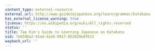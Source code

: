 ```yaml
---
content_type: external-resource
external_url: http://www.guidetojapanese.org/learn/grammar/katakana
has_external_license_warning: true
license: https://en.wikipedia.org/wiki/All_rights_reserved
status: ''
title: Tae Kim's Guide to Learning Japanese on Katakana
uid: 7eb598a2-41ad-4a36-991f-052929e8f613
wayback_url: ''
---
```

